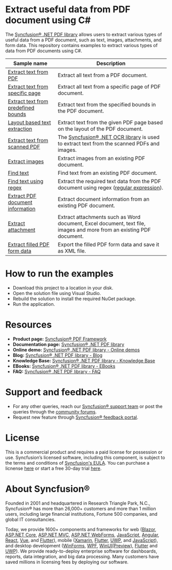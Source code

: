 # Extract useful data from PDF document using C# 
The [Syncfusion&reg; .NET PDF library](https://www.syncfusion.com/document-processing/pdf-framework/net) allows users to extract various types of useful data from a PDF document, such as text, images, attachments, and form data. This repository contains examples to extract various types of data from PDF documents using C#. 

Sample name | Description
--- | ---
[Extract text from PDF](https://github.com/SyncfusionExamples/Extract-data-from-PDF-document/tree/master/extract-text-from-all-pages) | Extract all text from a PDF document. 
[Extract text from specific page](https://github.com/SyncfusionExamples/Extract-data-from-PDF-document/tree/master/extract-text-from-specific-page) | Extract all text from a specific page of PDF document. 
[Extract text from predefined bounds](https://github.com/SyncfusionExamples/Extract-data-from-PDF-document/tree/master/extract-text-specific-bounds) | Extract text from the specified bounds in the PDF document. 
[Layout based text extraction](https://github.com/SyncfusionExamples/Extract-data-from-PDF-document/tree/master/layout-based-text-extraction) | Extract text from the given PDF page based on the layout of the PDF document. 
[Extract text from scanned PDF](https://github.com/SyncfusionExamples/Extract-data-from-PDF-document/tree/master/extract-text-scanned-document) | The [Syncfusion&reg; .NET OCR library](https://www.syncfusion.com/document-processing/pdf-framework/net/pdf-library/ocr-process) is used to extract text from the scanned PDFs and images. 
[Extract images](https://github.com/SyncfusionExamples/Extract-data-from-PDF-document/tree/master/extract-images-from-pdf/.NET%20Framework/extract-images) | Extract images from an existing PDF document. 
[Find text](https://github.com/SyncfusionExamples/Extract-data-from-PDF-document/tree/master/find-text/.NET%20Framework) | Find text from an existing PDF document.     
[Find text using regex](https://github.com/SyncfusionExamples/Extract-data-from-PDF-document/tree/master/find-text-regex) | Extract the required text data from the PDF document using regex ([regular expression](https://en.wikipedia.org/wiki/Regular_expression)). 
[Extract PDF document information](https://github.com/SyncfusionExamples/Extract-data-from-PDF-document/tree/master/extract-document-info/.NET%20Framework) | Extract document information from an existing PDF document. 
[Extract attachment](https://github.com/SyncfusionExamples/Extract-data-from-PDF-document/tree/master/extract-attachments/.NET%20Framework) | Extract attachments such as Word document, Excel document, text file, images and more from an existing PDF document. 
[Extract filled PDF form data](https://github.com/SyncfusionExamples/Extract-data-from-PDF-document/tree/master/extract-form/.NET%20Framework) | Export the filled PDF form data and save it as XML file. 

# How to run the examples
* Download this project to a location in your disk. 
* Open the solution file using Visual Studio. 
* Rebuild the solution to install the required NuGet package. 
* Run the application.

# Resources
*   **Product page:** [Syncfusion&reg; PDF Framework](https://www.syncfusion.com/document-processing/pdf-framework/net)
*   **Documentation page:** [Syncfusion&reg; .NET PDF library](https://help.syncfusion.com/file-formats/pdf/overview)
*   **Online demo:** [Syncfusion&reg; .NET PDF library - Online demos](https://ej2.syncfusion.com/aspnetcore/PDF/CompressExistingPDF#/bootstrap5)
*   **Blog:** [Syncfusion&reg; .NET PDF library - Blog](https://www.syncfusion.com/blogs/category/pdf)
*   **Knowledge Base:** [Syncfusion&reg; .NET PDF library - Knowledge Base](https://www.syncfusion.com/kb/windowsforms/pdf)
*   **EBooks:** [Syncfusion&reg; .NET PDF library - EBooks](https://www.syncfusion.com/succinctly-free-ebooks)
*   **FAQ:** [Syncfusion&reg; .NET PDF library - FAQ](https://www.syncfusion.com/faq/)

# Support and feedback
*   For any other queries, reach our [Syncfusion&reg; support team](https://www.syncfusion.com/support/directtrac/incidents/newincident?utm_source=github&utm_medium=listing&utm_campaign=github-docio-examples) or post the queries through the [community forums](https://www.syncfusion.com/forums?utm_source=github&utm_medium=listing&utm_campaign=github-docio-examples).
*   Request new feature through [Syncfusion&reg; feedback portal](https://www.syncfusion.com/feedback?utm_source=github&utm_medium=listing&utm_campaign=github-docio-examples).

# License
This is a commercial product and requires a paid license for possession or use. Syncfusion’s licensed software, including this component, is subject to the terms and conditions of [Syncfusion's EULA](https://www.syncfusion.com/eula/es/?utm_source=github&utm_medium=listing&utm_campaign=github-docio-examples). You can purchase a licnense [here](https://www.syncfusion.com/sales/products?utm_source=github&utm_medium=listing&utm_campaign=github-docio-examples) or start a free 30-day trial [here](https://www.syncfusion.com/account/manage-trials/start-trials?utm_source=github&utm_medium=listing&utm_campaign=github-docio-examples).

# About Syncfusion&reg;
Founded in 2001 and headquartered in Research Triangle Park, N.C., Syncfusion&reg; has more than 26,000+ customers and more than 1 million users, including large financial institutions, Fortune 500 companies, and global IT consultancies.

Today, we provide 1600+ components and frameworks for web ([Blazor](https://www.syncfusion.com/blazor-components?utm_source=github&utm_medium=listing&utm_campaign=github-docio-examples), [ASP.NET Core](https://www.syncfusion.com/aspnet-core-ui-controls?utm_source=github&utm_medium=listing&utm_campaign=github-docio-examples), [ASP.NET MVC](https://www.syncfusion.com/aspnet-mvc-ui-controls?utm_source=github&utm_medium=listing&utm_campaign=github-docio-examples), [ASP.NET WebForms](https://www.syncfusion.com/jquery/aspnet-webforms-ui-controls?utm_source=github&utm_medium=listing&utm_campaign=github-docio-examples), [JavaScript](https://www.syncfusion.com/javascript-ui-controls?utm_source=github&utm_medium=listing&utm_campaign=github-docio-examples), [Angular](https://www.syncfusion.com/angular-ui-components?utm_source=github&utm_medium=listing&utm_campaign=github-docio-examples), [React](https://www.syncfusion.com/react-ui-components?utm_source=github&utm_medium=listing&utm_campaign=github-docio-examples), [Vue](https://www.syncfusion.com/vue-ui-components?utm_source=github&utm_medium=listing&utm_campaign=github-docio-examples), and [Flutter](https://www.syncfusion.com/flutter-widgets?utm_source=github&utm_medium=listing&utm_campaign=github-docio-examples)), mobile ([Xamarin](https://www.syncfusion.com/xamarin-ui-controls?utm_source=github&utm_medium=listing&utm_campaign=github-docio-examples), [Flutter](https://www.syncfusion.com/flutter-widgets?utm_source=github&utm_medium=listing&utm_campaign=github-docio-examples), [UWP](https://www.syncfusion.com/uwp-ui-controls?utm_source=github&utm_medium=listing&utm_campaign=github-docio-examples), and [JavaScript](https://www.syncfusion.com/javascript-ui-controls?utm_source=github&utm_medium=listing&utm_campaign=github-docio-examples)), and desktop development ([WinForms](https://www.syncfusion.com/winforms-ui-controls?utm_source=github&utm_medium=listing&utm_campaign=github-docio-examples), [WPF](https://www.syncfusion.com/wpf-ui-controls?utm_source=github&utm_medium=listing&utm_campaign=github-docio-examples), [WinUI(Preview)](https://www.syncfusion.com/winui-controls?utm_source=github&utm_medium=listing&utm_campaign=github-docio-examples), [Flutter](https://www.syncfusion.com/flutter-widgets?utm_source=github&utm_medium=listing&utm_campaign=github-docio-examples) and [UWP](https://www.syncfusion.com/uwp-ui-controls?utm_source=github&utm_medium=listing&utm_campaign=github-docio-examples)). We provide ready-to-deploy enterprise software for dashboards, reports, data integration, and big data processing. Many customers have saved millions in licensing fees by deploying our software.
